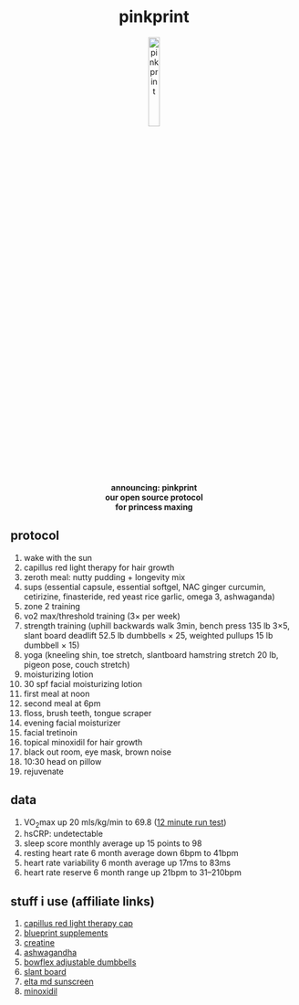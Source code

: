 <h1 style="text-align:center;">pinkprint</h1>

<p style="text-align: center;">
  <img src="https://github.com/jaderiverstokes/pinkprint/assets/9206704/860f8b71-97f9-4602-9237-1f19ef29cc4a" 
       alt="pink print" 
       style="width: 20%;"><br/>
  <b>
    announcing: pinkprint<br/>
    our open source protocol<br/>
    for princess maxing<br/>
  </b>
</p>

<h2>protocol</h2>
<ol>
  <li>wake with the sun</li>
  <li>capillus red light therapy for hair growth</li>
  <li>zeroth meal: nutty pudding + longevity mix</li>
  <li>sups (essential capsule, essential softgel, NAC ginger curcumin, cetirizine, finasteride, red yeast rice garlic, omega 3, ashwaganda)</li>
  <li>zone 2 training</li>
  <li>vo2 max/threshold training (3× per week)</li>
  <li>strength training (uphill backwards walk 3min, bench press 135 lb 3×5, slant board deadlift 52.5 lb dumbbells × 25, weighted pullups 15 lb dumbbell × 15)</li>
  <li>yoga (kneeling shin, toe stretch, slantboard hamstring stretch 20 lb, pigeon pose, couch stretch)</li>
  <li>moisturizing lotion</li>
  <li>30 spf facial moisturizing lotion</li>
  <li>first meal at noon</li>
  <li>second meal at 6pm</li>
  <li>floss, brush teeth, tongue scraper</li>
  <li>evening facial moisturizer</li>
  <li>facial tretinoin</li>
  <li>topical minoxidil for hair growth</li>
  <li>black out room, eye mask, brown noise</li>
  <li>10:30 head on pillow</li>
  <li>rejuvenate</li>
</ol>

<h2>data</h2>
<ol>
  <li>VO<sub>2</sub>max up 20 mls/kg/min to 69.8 (<a href="https://strava.app.link/xdM5YHfTrGb" target="_blank">12 minute run test</a>)</li>
  <li>hsCRP: undetectable</li>
  <li>sleep score monthly average up 15 points to 98</li>
  <li>resting heart rate 6 month average down 6bpm to 41bpm</li>
  <li>heart rate variability 6 month average up 17ms to 83ms</li>
  <li>heart rate reserve 6 month range up 21bpm to 31–210bpm</li>
</ol>

<h2>stuff i use (affiliate links)</h2>
<ol>
  <li><a href="https://amzn.to/3SwoUYP" target="_blank">capillus red light therapy cap</a></li>
  <li><a href="https://amzn.to/4dEr5mJ" target="_blank">blueprint supplements</a></li>
  <li><a href="https://amzn.to/458ceyZ" target="_blank">creatine</a></li>
  <li><a href="https://amzn.to/3FA4FGH" target="_blank">ashwagandha</a></li>
  <li><a href="https://amzn.to/4jmIKR7" target="_blank">bowflex adjustable dumbbells</a></li>
  <li><a href="https://amzn.to/4mAVuq9" target="_blank">slant board</a></li>
  <li><a href="https://amzn.to/4jwDzhL" target="_blank">elta md sunscreen</a></li>
  <li><a href="https://amzn.to/4jwDzhL" target="_blank">minoxidil</a></li>
</ol>
